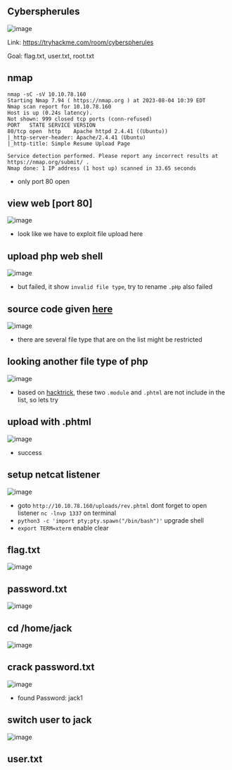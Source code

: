 ## Cyberspherules

![image](https://github.com/0hanif0/B2R-Writeups/assets/23289982/a97f897b-74e9-430f-9ccf-5483bca191a8)

Link: https://tryhackme.com/room/cyberspherules

Goal: flag.txt, user.txt, root.txt

## nmap
```
nmap -sC -sV 10.10.78.160
Starting Nmap 7.94 ( https://nmap.org ) at 2023-08-04 10:39 EDT
Nmap scan report for 10.10.78.160
Host is up (0.24s latency).
Not shown: 999 closed tcp ports (conn-refused)
PORT   STATE SERVICE VERSION
80/tcp open  http    Apache httpd 2.4.41 ((Ubuntu))
|_http-server-header: Apache/2.4.41 (Ubuntu)
|_http-title: Simple Resume Upload Page

Service detection performed. Please report any incorrect results at https://nmap.org/submit/ .
Nmap done: 1 IP address (1 host up) scanned in 33.65 seconds
```
- only port 80 open

## view web [port 80]

![image](https://github.com/0hanif0/B2R-Writeups/assets/23289982/1fd9b7ff-8d45-458e-8697-600e944b9498)

- look like we have to exploit file upload here

## upload php web shell

![image](https://github.com/0hanif0/B2R-Writeups/assets/23289982/e4d0234c-7f5d-4ce3-b98c-dba0838a614f)

- but failed, it show `invalid file type`, try to rename `.pHp` also failed

## source code given [here](https://pastebin.com/V75YLbQj)

![image](https://github.com/0hanif0/B2R-Writeups/assets/23289982/883b9d9d-2671-4d62-95d2-f6bd120e27a7)

- there are several file type that are on the list might be restricted 

## looking another file type of php

![image](https://github.com/0hanif0/B2R-Writeups/assets/23289982/66cca8de-b5af-4156-9fb9-f6b7716f6fa3)

- based on [hacktrick](https://book.hacktricks.xyz/pentesting-web/file-upload), these two `.module` and `.phtml` are not include in the list, so lets try

## upload with .phtml

![image](https://github.com/0hanif0/B2R-Writeups/assets/23289982/4e820c50-7b89-45b8-8967-6445250f2fcd)

- success

## setup netcat listener

![image](https://github.com/0hanif0/B2R-Writeups/assets/23289982/bc64de58-86aa-4608-9a6b-32519f549c2b)

- goto `http://10.10.78.160/uploads/rev.phtml` dont forget to open listener `nc -lnvp 1337` on terminal
- `python3 -c 'import pty;pty.spawn("/bin/bash")'` upgrade shell
- `export TERM=xterm` enable clear

## flag.txt

![image](https://github.com/0hanif0/B2R-Writeups/assets/23289982/c7ac4d29-6ed3-4e90-b720-7386338d3a4f)

## password.txt

![image](https://github.com/0hanif0/B2R-Writeups/assets/23289982/ba5e9501-71db-4251-b01b-e41ebc40cde2)

## cd /home/jack

![image](https://github.com/0hanif0/B2R-Writeups/assets/23289982/2052404c-0d31-4bee-ac71-034cea0b3f24)

## crack password.txt

![image](https://github.com/0hanif0/B2R-Writeups/assets/23289982/268cba76-aae8-4bc8-8579-51ac48cab7a3)

- found Password: jack1

## switch user to jack

![image](https://github.com/0hanif0/B2R-Writeups/assets/23289982/8175509c-31bb-43da-9a47-fdae366fb0fb)

## user.txt


